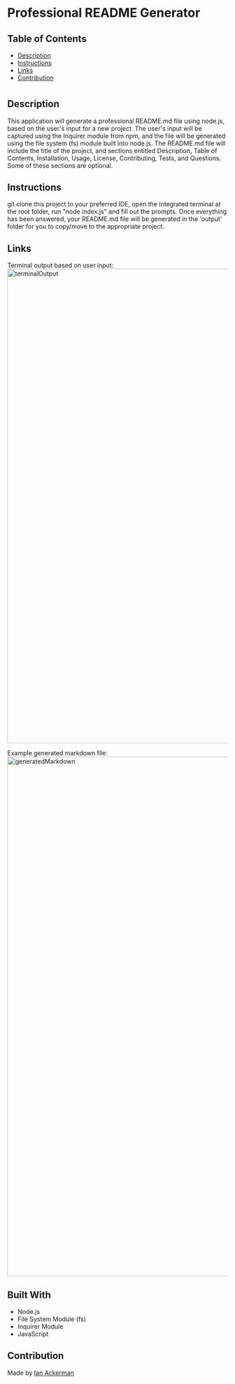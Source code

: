 # Professional README Generator

## Table of Contents

- [Description](#Description)
- [Instructions](#Instructions)
- [Links](#Links)
- [Contribution](#Contribution)

#

## Description

This application will generate a professional README.md file using node.js, based on the user's input for a new project. The user's input will be captured using the Inquirer module from npm, and the file will be generated using the file system (fs) module built into node.js. The README.md file will include the title of the project, and sections entitled Description, Table of Contents, Installation, Usage, License, Contributing, Tests, and Questions. Some of these sections are optional.

## Instructions
git clone this project to your preferred IDE, open the integrated terminal at the root folder, run "node index.js" and fill out the prompts. 
Once everything has been answered, your README.md file will be generated in the 'output' folder for you to copy/move to the appropriate project.

## Links

Terminal output based on user input:
<img width="1085" alt="terminalOutput" src="https://user-images.githubusercontent.com/47282257/163699273-c2b1b92d-63fe-44e3-86a4-c71f38132acd.png">


Example generated markdown file:
<img width="1189" alt="generatedMarkdown" src="https://user-images.githubusercontent.com/47282257/163699272-06fff369-eb0b-4998-83e9-33c3af56e6ba.png">




## Built With

- Node.js
- File System Module (fs)
- Inquirer Module
- JavaScript

## Contribution

Made by [Ian Ackerman](https://github.com/ianaack)
